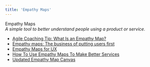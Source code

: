 ```yaml
---
title: 'Empathy Maps'
---
```


Empathy Maps  
_A simple tool to better understand people using a product or service._  

*   [Agile Coaching Tip: What Is an Empathy Map?](http://www.solutionsiq.com/what-is-an-empathy-map/)  
*   [Empathy maps: The business of putting users first](https://www.invisionapp.com/inside-design/empathy-maps-ux/)  
*   [Empathy Maps for UX](http://www.tadpull.com/tools/how-to-use-empathy-map-for-user-experience-mapping.php)  
*   [How To Use Empathy Maps To Make Better Services](http://www.innovationlabs.org.uk/2014/04/25/empathy-maps/)  
*   [Updated Empathy Map Canvas](https://medium.com/the-xplane-collection/updated-empathy-map-canvas-46df22df3c8a)  
